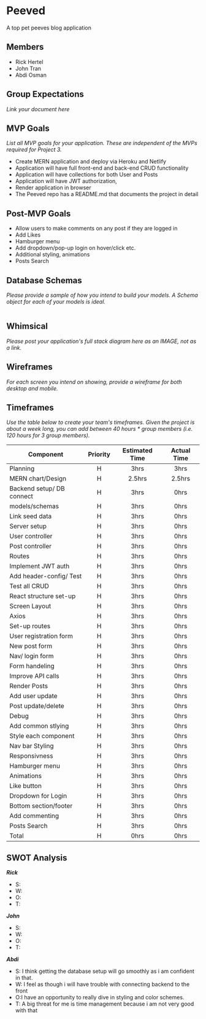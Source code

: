 # Peeved
A top pet peeves blog application

## Members
- Rick Hertel   
- John Tran
- Abdi Osman

## Group Expectations
_Link your document here_


## MVP Goals
_List all MVP goals for your application. These are independent of the MVPs required for Project 3._
- Create MERN application and deploy via Heroku and Netlify
- Application will have full front-end and back-end CRUD functionality
- Application will have collections for both User and Posts
- Application will have JWT authorization, 
- Render application in browser
- The Peeved repo has a README.md that documents the project in detail

## Post-MVP Goals
- Allow users to make comments on any post if they are logged in
- Add Likes
- Hamburger menu
- Add dropdown/pop-up login on hover/click etc.
- Additional styling, animations
- Posts Search

## Database Schemas
_Please provide a sample of how you intend to build your models. A Schema object for each of your models is ideal._

```json

```

## Whimsical
_Please post your application's full stack diagram here as an IMAGE, not as a link._

## Wireframes
_For each screen you intend on showing, provide a wireframe for both desktop and mobile._

## Timeframes
_Use the table below to create your team's timeframes. Given the project is about a week long, you can add between 40 hours * group members (i.e. 120 hours for 3 group members)._

| Component | Priority | Estimated Time | Actual Time| 
| --- | :---: |  :---: | :---: | 
| Planning | H | 3hrs| 3hrs | 
| MERN chart/Design | H | 2.5hrs| 2.5hrs |
| Backend setup/ DB connect | H | 3hrs| 0hrs |
| models/schemas | H | 3hrs| 0hrs |
| Link seed data | H | 3hrs| 0hrs |
| Server setup | H | 3hrs| 0hrs |
| User controller | H | 3hrs| 0hrs |
| Post controller | H | 3hrs| 0hrs |
| Routes | H | 3hrs| 0hrs |
| Implement JWT auth| H | 3hrs| 0hrs |
| Add header-config/ Test | H | 3hrs| 0hrs |
| Test all CRUD | H | 3hrs| 0hrs |
| React structure set-up | H | 3hrs| 0hrs |
| Screen Layout | H | 3hrs| 0hrs |
| Axios | H | 3hrs| 0hrs |
| Set-up routes | H | 3hrs| 0hrs |
| User registration form | H | 3hrs| 0hrs |
| New post form | H | 3hrs| 0hrs |
| Nav/ login form | H | 3hrs| 0hrs |
| Form handeling | H | 3hrs| 0hrs |
| Improve API calls | H | 3hrs| 0hrs |
| Render Posts | H | 3hrs| 0hrs |
| Add user update | H | 3hrs| 0hrs |
| Post update/delete | H | 3hrs| 0hrs |
| Debug| H | 3hrs| 0hrs |
| Add common stlying | H | 3hrs| 0hrs |
| Style each component | H | 3hrs| 0hrs |
| Nav bar Styling | H | 3hrs| 0hrs |
| Responsivness | H | 3hrs| 0hrs |
| Hamburger menu | H | 3hrs| 0hrs |
| Animations | H | 3hrs| 0hrs |
| Like button | H | 3hrs| 0hrs |
| Dropdown for Login | H | 3hrs| 0hrs |
| Bottom section/footer | H | 3hrs| 0hrs |
| Add commenting | H | 3hrs| 0hrs |
| Posts Search | H | 3hrs| 0hrs |
| Total | H | 0hrs| 0hrs | 


## SWOT Analysis

_<strong>Rick</strong>_
- S: 
- W:
- O:
- T:

_<strong>John_</strong>
- S:
- W:
- O:
- T: 

_<strong>Abdi</strong>_
- S: I think getting the database setup will go smoothly as i am confident in that.
- W: I feel as though i will have trouble with connecting backend to the front
- O:I have an opportunity to really dive in styling and color schemes.
- T: A big threat for me is time management because i am not very good with that
